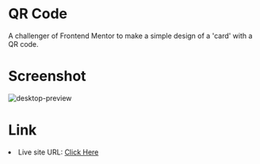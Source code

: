 <h1>QR Code</h1>
A challenger of Frontend Mentor to make a simple design of a 'card' with a QR code.

<h1>Screenshot</h1>

![desktop-preview](https://github.com/diogo-s4ntos/QR-Code/assets/117995697/fed5dbe5-d237-4deb-89a2-583486304b49)

<h1>Link</h1>
<li>Live site URL: <a href="">Click Here</a></li>
